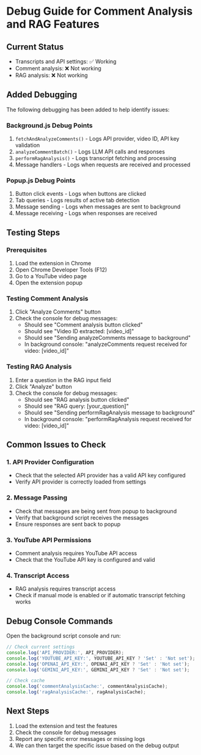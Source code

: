 # Debug Guide for Comment Analysis and RAG Features

## Current Status
- Transcripts and API settings: ✅ Working
- Comment analysis: ❌ Not working
- RAG analysis: ❌ Not working

## Added Debugging

The following debugging has been added to help identify issues:

### Background.js Debug Points
1. `fetchAndAnalyzeComments()` - Logs API provider, video ID, API key validation
2. `analyzeCommentBatch()` - Logs LLM API calls and responses
3. `performRagAnalysis()` - Logs transcript fetching and processing
4. Message handlers - Logs when requests are received and processed

### Popup.js Debug Points
1. Button click events - Logs when buttons are clicked
2. Tab queries - Logs results of active tab detection
3. Message sending - Logs when messages are sent to background
4. Message receiving - Logs when responses are received

## Testing Steps

### Prerequisites
1. Load the extension in Chrome
2. Open Chrome Developer Tools (F12)
3. Go to a YouTube video page
4. Open the extension popup

### Testing Comment Analysis
1. Click "Analyze Comments" button
2. Check the console for debug messages:
   - Should see "Comment analysis button clicked"
   - Should see "Video ID extracted: [video_id]"
   - Should see "Sending analyzeComments message to background"
   - In background console: "analyzeComments request received for video: [video_id]"

### Testing RAG Analysis
1. Enter a question in the RAG input field
2. Click "Analyze" button
3. Check the console for debug messages:
   - Should see "RAG analysis button clicked"
   - Should see "RAG query: [your_question]"
   - Should see "Sending performRagAnalysis message to background"
   - In background console: "performRagAnalysis request received for video: [video_id]"

## Common Issues to Check

### 1. API Provider Configuration
- Check that the selected API provider has a valid API key configured
- Verify API provider is correctly loaded from settings

### 2. Message Passing
- Check that messages are being sent from popup to background
- Verify that background script receives the messages
- Ensure responses are sent back to popup

### 3. YouTube API Permissions
- Comment analysis requires YouTube API access
- Check that the YouTube API key is configured and valid

### 4. Transcript Access
- RAG analysis requires transcript access
- Check if manual mode is enabled or if automatic transcript fetching works

## Debug Console Commands

Open the background script console and run:
```javascript
// Check current settings
console.log('API_PROVIDER:', API_PROVIDER);
console.log('YOUTUBE_API_KEY:', YOUTUBE_API_KEY ? 'Set' : 'Not set');
console.log('OPENAI_API_KEY:', OPENAI_API_KEY ? 'Set' : 'Not set');
console.log('GEMINI_API_KEY:', GEMINI_API_KEY ? 'Set' : 'Not set');

// Check cache
console.log('commentAnalysisCache:', commentAnalysisCache);
console.log('ragAnalysisCache:', ragAnalysisCache);
```

## Next Steps
1. Load the extension and test the features
2. Check the console for debug messages
3. Report any specific error messages or missing logs
4. We can then target the specific issue based on the debug output
